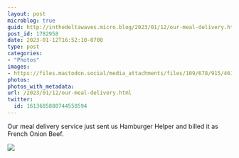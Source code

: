 ```yaml
---
layout: post
microblog: true
guid: http://inthedeltawaves.micro.blog/2023/01/12/our-meal-delivery.html
post_id: 1782958
date: 2023-01-12T16:52:10-0700
type: post
categories:
- "Photos"
images:
- https://files.mastodon.social/media_attachments/files/109/678/915/461/746/551/original/3e5280ce5028b52d.png
photos:
photos_with_metadata:
url: /2023/01/12/our-meal-delivery.html
twitter:
  id: 1613685880744558594
---
```

<p>Our meal delivery service just sent us Hamburger Helper and billed it as French Onion Beef.</p><p><img src="https://files.mastodon.social/media_attachments/files/109/678/915/461/746/551/original/3e5280ce5028b52d.png">
